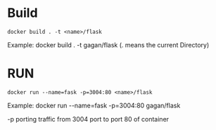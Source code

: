 # Build
   ```docker build . -t <name>/flask``` 
   
   Example: docker build . -t gagan/flask
   (. means the current Directory)
# RUN
   ```docker run --name=fask -p=3004:80 <name>/flask```
   
   
    
  Example: docker run --name=fask -p=3004:80 gagan/flask

  -p porting traffic from 3004 port to port 80 of container

	
